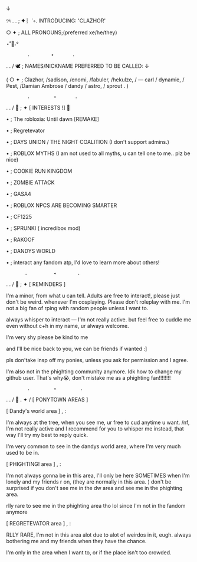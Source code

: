 
↓ 

୨ৎ  .  . ; ✦ ︴˙∘. INTRODUCING: 'CLAZHOR'


○ ✦ ;  ALL PRONOUNS;(preferred xe/he/they) 


⋆˚🐾˖° 

            .        ✦       . 

. . / 🕊 ; NAMES/NICKNAME PREFERRED TO BE CALLED: ↓

( ○ ✦ ; Clazhor, /sadison, /enomi, /fabuler, /hekulze, / — carl / dynamie, / Pest, /Damian Ambrose / dandy / astro, / sprout .  ) 


            .         ✦       . 

. . / 🧁 ; ✦ [ INTERESTS !] 🍋

• ; The robloxia: Until dawn [REMAKE]

• ; Regretevator

• ; DAYS UNION / THE NIGHT COALITION (I don't support admins.) 

• ; ROBLOX MYTHS (I am not used to all myths, u can tell one to me.. plz be nice)

• ; COOKIE RUN KINGDOM 

• ; ZOMBIE ATTACK

• ; GASA4

• ; ROBLOX NPCS ARE BECOMING SMARTER

• ; CF1225

• ; SPRUNKI ( incredibox mod)

• ; RAKOOF

• ; DANDYS WORLD

• ; interact any fandom atp, I'd love to learn more about others! 

           .          ✦        . 


  .   .   / 🌈 ; ✦ [ REMINDERS ]

I'm a minor, from what u can tell. 
Adults are free to interact!, please just don't be weird.
whenever I'm cosplaying. Please don't roleplay with me. I'm not a big fan of rping with random people unless I want to. 

always whisper to interact — I'm not really active. but feel free to cuddle me even without c+h in my name, ur always welcome. 

I'm very shy please be kind to me

and I'll be nice back to you, we can be friends if wanted :]

pls don'take insp off my ponies, unless you ask for permission and I agree. 

I'm also not in the phighting community anymore. Idk how to change my github user. That's why😭, don't mistake me as a phighting fan!!!!!!!! 


            .         ✦         . 

. . / 🍓  .   ✦ / [ PONYTOWN AREAS ]


[ Dandy's world area ] , :

 I'm always at the tree, when you see me, ur free to cud anytime u want. /nf, I'm not really active and I recommend for you to whisper me instead, that way I'll try my best to reply quick. 

I'm very common to see in the dandys world area, where I'm very much used to be in. 


[ PHIGHTING! area ] , : 

I'm not always gonna be in this area, I'll only be here SOMETIMES when I'm lonely and my friends r on, 
(they are normally in this area. ) 
don't be surprised if you don't see me in the dw area and see me in the phighting area. 

rlly rare to see me in the phighting area tho lol since I'm not in the fandom anymore


[ REGRETEVATOR area ] , : 

RLLY RARE, I'm not in this area alot due to alot of weirdos in it, eugh. always bothering me and my friends when they have the chance. 

I'm only in the area when I want to, or if the place isn't too crowded. 


